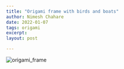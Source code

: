```yaml
---
title: "Origami frame with birds and boats"
author: Nimesh Chahare
date: 2022-01-07
tags: origami
excerpt:
layout: post

---
```


![origami_frame](https://user-images.githubusercontent.com/51962204/183974839-280fda72-cb92-44dd-8846-b0fa3269c527.jpg)
